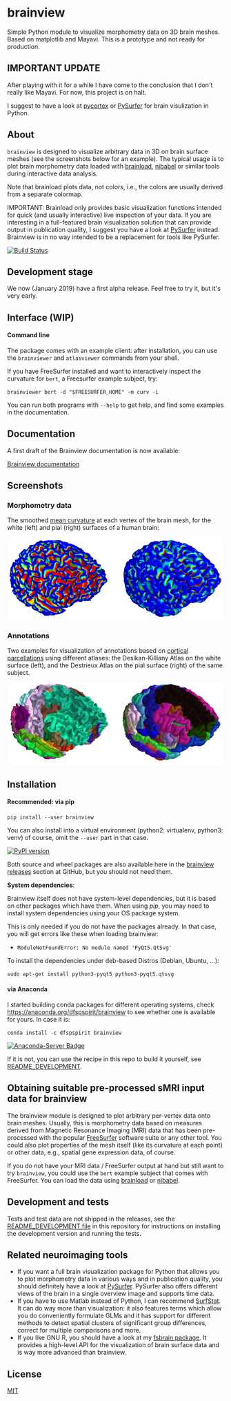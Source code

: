 # brainview
Simple Python module to visualize morphometry data on 3D brain meshes. Based on matplotlib and Mayavi. This is a prototype and not ready for production.

## IMPORTANT UPDATE

After playing with it for a while I have come to the conclusion that I don't really like Mayavi. For now, this project is on halt. 

I suggest to have a look at [pycortex](https://github.com/gallantlab/pycortex) or [PySurfer](https://pysurfer.github.io/) for brain visulization in Python.

## About

`brainview` is designed to visualize arbitrary data in 3D on brain surface meshes (see the screenshots below for an example). The typical usage is to plot brain morphometry data loaded with [brainload](https://github.com/dfsp-spirit/brainload), [nibabel](http://nipy.org/nibabel/) or similar tools during interactive data analysis.

Note that brainload plots data, not colors, i.e., the colors are usually derived from a separate colormap.

IMPORTANT: Brainload only provides basic visualization functions intended for quick (and usually interactive) live inspection of your data. If you are interesting in a full-featured brain visualization solution that can provide output in publication quality, I suggest you have a look at [PySurfer](https://pysurfer.github.io/) instead. Brainview is in no way intended to be a replacement for tools like PySurfer.

[![Build Status](https://travis-ci.org/dfsp-spirit/brainview.svg?branch=master)](https://travis-ci.org/dfsp-spirit/brainview)

## Development stage

We now (January 2019) have a first alpha release. Feel free to try it, but it's very early.


## Interface (WIP)


#### Command line

The package comes with an example client: after installation, you can use the `brainviewer` and `atlasviewer` commands from your shell.

If you have FreeSurfer installed and want to interactively inspect the curvature for `bert`, a Freesurfer example subject, try:

```console
brainviewer bert -d "$FREESURFER_HOME" -m curv -i
```

You can run both programs with `--help` to get help, and find some examples in the documentation.


## Documentation

A first draft of the Brainview documentation is now available:

[Brainview documentation](http://dfsp-spirit.github.io/brainview)



## Screenshots

### Morphometry data

The smoothed [mean curvature](https://en.wikipedia.org/wiki/Mean_curvature) at each vertex of the brain mesh, for the white (left) and pial (right) surfaces of a human brain:

![Curvature](./img/curvature.png?raw=true "Brain curvature white and pial")

### Annotations

Two examples for visualization of annotations based on [cortical parcellations](https://surfer.nmr.mgh.harvard.edu/fswiki/CorticalParcellation) using different atlases: the Desikan-Killiany Atlas on the white surface (left), and the Destrieux Atlas on the pial surface (right) of the same subject.

![Annotations](./img/atlas.png?raw=true "Annotations based on cortical parcellation")


## Installation

#### Recommended: via pip

```console
pip install --user brainview
```

You can also install into a virtual environment (python2: virtualenv, python3: venv) of course, omit the `--user` part in that case.

[![PyPI version](https://badge.fury.io/py/brainview.svg)](https://badge.fury.io/py/brainview)

Both source and wheel packages are also available here in the [brainview releases](https://github.com/dfsp-spirit/brainview/releases) section at GitHub, but you should not need them.

**System dependencies**:

Brainview itself does not have system-level dependencies, but it is based on other packages which have them. When using *pip*, you may need to install system dependencies using your OS package system.

This is only needed if you do not have the packages already. In that case, you will get errors like these when loading brainview:

* `ModuleNotFoundError: No module named 'PyQt5.QtSvg'`

To install the dependencies under deb-based Distros (Debian, Ubuntu, ...):

```console
sudo apt-get install python3-pyqt5 python3-pyqt5.qtsvg
```


#### via Anaconda

I started building conda packages for different operating systems, check https://anaconda.org/dfspspirit/brainview to see whether one is available for yours. In case it is:

```console
conda install -c dfspspirit brainview
```

[![Anaconda-Server Badge](https://anaconda.org/dfspspirit/brainview/badges/version.svg)](https://anaconda.org/dfspspirit/brainview)


If it is not, you can use the recipe in this repo to build it yourself, see [README_DEVELOPMENT](README_DEVELOPMENT.md).



## Obtaining suitable pre-processed sMRI input data for brainview

The brainview module is designed to plot arbitrary per-vertex data onto brain meshes. Usually, this is morphometry data based on measures derived from Magnetic Resonance Imaging (MRI) data that has been pre-processed with the popular [FreeSurfer](https://surfer.nmr.mgh.harvard.edu/) software suite or any other tool. You could also plot properties of the mesh itself (like its curvature at each point) or other data, e.g., spatial gene expression data, of course.

If you do not have your MRI data / FreeSurfer output at hand but still want to try `brainview`, you could use the `bert` example subject that comes with FreeSurfer. You can load the data using [brainload](https://github.com/dfsp-spirit/brainload) or [nibabel](http://nipy.org/nibabel/).

## Development and tests

Tests and test data are not shipped in the releases, see the [README_DEVELOPMENT file](README_DEVELOPMENT.md) in this repository for instructions on installing the development version and running the tests.


## Related neuroimaging tools

- If you want a full brain visualization package for Python that allows you to plot morphometry data in various ways and in publication quality, you should definitely have a look at [PySurfer](https://pysurfer.github.io/). PySurfer also offers different views of the brain in a single overview image and supports time data.
- If you have to use Matlab instead of Python, I can recommend [SurfStat](http://www.math.mcgill.ca/keith/surfstat/). It can do way more than visualization: it also features terms which allow you do conveniently formulate GLMs and it has support for different methods to detect spatial clusters of significant group differences, correct for multiple comparisons and more.
- If you like GNU R, you should have a look at my [fsbrain package](https://github.com/dfsp-spirit/fsbrain). It provides a high-level API for the visualization of brain surface data and is way more advanced than brainview.

## License

[MIT](https://opensource.org/licenses/MIT)
